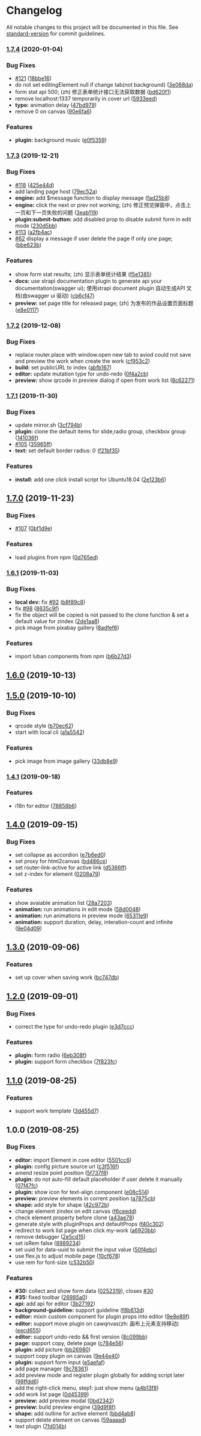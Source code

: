 # Changelog

All notable changes to this project will be documented in this file. See [standard-version](https://github.com/conventional-changelog/standard-version) for commit guidelines.

### [1.7.4](https://github.com/ly525/luban-h5/compare/v1.7.3...v1.7.4) (2020-01-04)


### Bug Fixes

* [#121](https://github.com/ly525/luban-h5/issues/121) ([18bbe16](https://github.com/ly525/luban-h5/commit/18bbe16))
* do not set editingElement null if change tab(not background) ([3e068da](https://github.com/ly525/luban-h5/commit/3e068da))
* form stat api 500; (zh) 修正表单统计接口无法获取数据 ([bd620f1](https://github.com/ly525/luban-h5/commit/bd620f1))
* remove localhost:1337 temporarily in cover url ([5933eed](https://github.com/ly525/luban-h5/commit/5933eed))
* **typo:** animation delay ([47bd979](https://github.com/ly525/luban-h5/commit/47bd979))
* remove 0 on canvas ([90e6fa6](https://github.com/ly525/luban-h5/commit/90e6fa6))


### Features

* **plugin:** background music ([e0f5359](https://github.com/ly525/luban-h5/commit/e0f5359))

### [1.7.3](https://github.com/ly525/luban-h5/compare/v1.7.2...v1.7.3) (2019-12-21)


### Bug Fixes

* [#118](https://github.com/ly525/luban-h5/issues/118) ([425e44d](https://github.com/ly525/luban-h5/commit/425e44d))
* add landing page host ([79ec52a](https://github.com/ly525/luban-h5/commit/79ec52a))
* **engine:** add $message function to display message ([fad25b8](https://github.com/ly525/luban-h5/commit/fad25b8))
* **engine:** click the next or prev not working; (zh) 修正预览弹窗中，点击上一页和下一页失败的问题 ([3eab119](https://github.com/ly525/luban-h5/commit/3eab119))
* **plugin:submit-button:** add disabled prop to disable submit form in edit mode ([230d5bb](https://github.com/ly525/luban-h5/commit/230d5bb))
* [#113](https://github.com/ly525/luban-h5/issues/113) ([a2fb4ac](https://github.com/ly525/luban-h5/commit/a2fb4ac))
* [#62](https://github.com/ly525/luban-h5/issues/62) display a message if user delete the page if only one page; ([bbe623b](https://github.com/ly525/luban-h5/commit/bbe623b))


### Features

* show form stat results; (zh) 显示表单统计结果 ([f5e1385](https://github.com/ly525/luban-h5/commit/f5e1385))
* **docs:** use strapi documentation plugin to generate api your documentation(swagger ui); 使用strapi document plugin 自动生成API 文档(由swagger ui 驱动) ([cb6cf47](https://github.com/ly525/luban-h5/commit/cb6cf47))
* **preview:** set page title for released page; (zh) 为发布的作品设置页面标题 ([e8e0117](https://github.com/ly525/luban-h5/commit/e8e0117))

### [1.7.2](https://github.com/ly525/luban-h5/compare/v1.7.1...v1.7.2) (2019-12-08)


### Bug Fixes

* replace router.place with window.open new tab to aviod could not save and preview the work when create the work ([cf953c2](https://github.com/ly525/luban-h5/commit/cf953c2))
* **build:** set publicURL to index ([abfb167](https://github.com/ly525/luban-h5/commit/abfb167))
* **editor:** update  mutation type for undo-redo ([0f4a2cb](https://github.com/ly525/luban-h5/commit/0f4a2cb))
* **preview:** show qrcode in preview dialog if open from work list ([8c62271](https://github.com/ly525/luban-h5/commit/8c62271))

### [1.7.1](https://github.com/ly525/luban-h5/compare/v1.7.0...v1.7.1) (2019-11-30)


### Bug Fixes

* update mirror.sh ([3cf794b](https://github.com/ly525/luban-h5/commit/3cf794b))
* **plugin:** clone the default items for slide,radio group, checkbox group ([141036f](https://github.com/ly525/luban-h5/commit/141036f))
* [#105](https://github.com/ly525/luban-h5/issues/105) ([35965ff](https://github.com/ly525/luban-h5/commit/35965ff))
* **text:** set default border radius: 0 ([f21bf35](https://github.com/ly525/luban-h5/commit/f21bf35))


### Features

* **install:** add one click install script for Ubuntu18.04 ([2e123b6](https://github.com/ly525/luban-h5/commit/2e123b6))

## [1.7.0](https://github.com/ly525/luban-h5/compare/v1.6.1...v1.7.0) (2019-11-23)


### Bug Fixes

* [#107](https://github.com/ly525/luban-h5/issues/107) ([0bf1d9e](https://github.com/ly525/luban-h5/commit/0bf1d9e))


### Features

* load plugins from npm ([0d765ed](https://github.com/ly525/luban-h5/commit/0d765ed))

### [1.6.1](https://github.com/ly525/luban-h5/compare/v1.6.0...v1.6.1) (2019-11-03)


### Bug Fixes

* **local dev:** fix [#92](https://github.com/ly525/luban-h5/issues/92) ([b8f89c8](https://github.com/ly525/luban-h5/commit/b8f89c8))
* fix [#98](https://github.com/ly525/luban-h5/issues/98) ([8635c9f](https://github.com/ly525/luban-h5/commit/8635c9f))
* fix the object will be copied is not passed to the clone function & set a default value for zindex ([2de1aa8](https://github.com/ly525/luban-h5/commit/2de1aa8))
* pick image from pixabay gallery ([8adfef6](https://github.com/ly525/luban-h5/commit/8adfef6))


### Features

* import luban components from npm ([b6b27d3](https://github.com/ly525/luban-h5/commit/b6b27d3))

## [1.6.0](https://github.com/ly525/luban-h5/compare/v1.5.0...v1.6.0) (2019-10-13)

## [1.5.0](https://github.com/ly525/luban-h5/compare/v1.4.1...v1.5.0) (2019-10-10)


### Bug Fixes

* qrcode style ([b70ec62](https://github.com/ly525/luban-h5/commit/b70ec62))
* start with local cli ([a1a5542](https://github.com/ly525/luban-h5/commit/a1a5542))


### Features

* pick image from image gallery ([33db8e9](https://github.com/ly525/luban-h5/commit/33db8e9))

### [1.4.1](https://github.com/ly525/luban-h5/compare/v1.4.0...v1.4.1) (2019-09-18)


### Features

* i18n for editor ([78858b6](https://github.com/ly525/luban-h5/commit/78858b6))

## [1.4.0](https://github.com/ly525/luban-h5/compare/v1.3.0...v1.4.0) (2019-09-15)


### Bug Fixes

* set collapse as accordion ([e7b6ed0](https://github.com/ly525/luban-h5/commit/e7b6ed0))
* set proxy for html2canvas ([bd486ce](https://github.com/ly525/luban-h5/commit/bd486ce))
* set router-link-active for active link ([d5366ff](https://github.com/ly525/luban-h5/commit/d5366ff))
* set z-index for element ([0208a79](https://github.com/ly525/luban-h5/commit/0208a79))


### Features

* show avaiable animation list ([28a7203](https://github.com/ly525/luban-h5/commit/28a7203))
* **animation:** run animations in edit mode ([58d0048](https://github.com/ly525/luban-h5/commit/58d0048))
* **animation:** run animations in preview mode ([65311e9](https://github.com/ly525/luban-h5/commit/65311e9))
* **animation:** support duration, delay, interation-count and infinite ([9e04d09](https://github.com/ly525/luban-h5/commit/9e04d09))

## [1.3.0](https://github.com/ly525/luban-h5/compare/v1.2.0...v1.3.0) (2019-09-06)


### Features

* set up cover when saving work ([bc747db](https://github.com/ly525/luban-h5/commit/bc747db))

## [1.2.0](https://github.com/ly525/luban-h5/compare/v1.1.0...v1.2.0) (2019-09-01)


### Bug Fixes

* correct the type for undo-redo plugin ([e3d7ccc](https://github.com/ly525/luban-h5/commit/e3d7ccc))


### Features

* **plugin:** form radio ([6eb308f](https://github.com/ly525/luban-h5/commit/6eb308f))
* **plugin:** support form checkbox ([7f823fc](https://github.com/ly525/luban-h5/commit/7f823fc))

## [1.1.0](https://github.com/ly525/luban-h5/compare/v1.0.0...v1.1.0) (2019-08-25)


### Features

* support work template ([3d455d7](https://github.com/ly525/luban-h5/commit/3d455d7))

## 1.0.0 (2019-08-25)


### Bug Fixes

* **editor:** import Element in core editor ([5501cc6](https://github.com/ly525/luban-h5/commit/5501cc6))
* **plugin:** config picture source url ([c3f516f](https://github.com/ly525/luban-h5/commit/c3f516f))
* amend resize point position ([5f737f8](https://github.com/ly525/luban-h5/commit/5f737f8))
* **plugin:** do not auto-fill default placeholder if user delete it manually ([07f47fc](https://github.com/ly525/luban-h5/commit/07f47fc))
* **plugin:** show icon for text-align component ([e08c514](https://github.com/ly525/luban-h5/commit/e08c514))
* **preview:** preview elements in corrent position ([a7875cb](https://github.com/ly525/luban-h5/commit/a7875cb))
* **shape:** add style for shape ([42c972b](https://github.com/ly525/luban-h5/commit/42c972b))
* change element zindex on edit canvas ([f6ceedd](https://github.com/ly525/luban-h5/commit/f6ceedd))
* check element property before clone ([a43ae78](https://github.com/ly525/luban-h5/commit/a43ae78))
* generate style with pluginProps and defaultProps ([f40c302](https://github.com/ly525/luban-h5/commit/f40c302))
* redirect to work list page when click my-work ([a6920bb](https://github.com/ly525/luban-h5/commit/a6920bb))
* remove debugger ([2e5cd15](https://github.com/ly525/luban-h5/commit/2e5cd15))
* set isRem false ([8989234](https://github.com/ly525/luban-h5/commit/8989234))
* set uuid for data-uuid to submit the input value ([50f4ebc](https://github.com/ly525/luban-h5/commit/50f4ebc))
* use flex.js to adjust mobile page ([10cf678](https://github.com/ly525/luban-h5/commit/10cf678))
* use rem for font-size ([c532b50](https://github.com/ly525/luban-h5/commit/c532b50))


### Features

* **#30:** collect and show form data ([0252319](https://github.com/ly525/luban-h5/commit/0252319)), closes [#30](https://github.com/ly525/luban-h5/issues/30)
* **#35:** fixed toolbar ([26985a0](https://github.com/ly525/luban-h5/commit/26985a0))
* **api:** add api for editor ([3b27192](https://github.com/ly525/luban-h5/commit/3b27192))
* **background-guideline:** support guideline ([f8b613d](https://github.com/ly525/luban-h5/commit/f8b613d))
* **editor:** mixin custom component for plugin props into editor ([9e8e89f](https://github.com/ly525/luban-h5/commit/9e8e89f))
* **editor:** support move plugin on cawqnvas(zh: 画布上元素支持移动) ([eecd655](https://github.com/ly525/luban-h5/commit/eecd655))
* **editor:** support undo-redo && first version ([8c099bb](https://github.com/ly525/luban-h5/commit/8c099bb))
* **page:** support copy, delete page ([c784e56](https://github.com/ly525/luban-h5/commit/c784e56))
* **plugin:** add picture ([bb26980](https://github.com/ly525/luban-h5/commit/bb26980))
* support copy plugin on canvas ([9e44e40](https://github.com/ly525/luban-h5/commit/9e44e40))
* **plugin:** support form input ([e5aefaf](https://github.com/ly525/luban-h5/commit/e5aefaf))
* add page manager ([9c78361](https://github.com/ly525/luban-h5/commit/9c78361))
* add preview mode and register plugin globally for adding script later ([98ffdd6](https://github.com/ly525/luban-h5/commit/98ffdd6))
* add the right-click menu, step1: just show menu ([a4b13f8](https://github.com/ly525/luban-h5/commit/a4b13f8))
* add work list page ([0d45399](https://github.com/ly525/luban-h5/commit/0d45399))
* **preview:** add preview modal ([0bd2342](https://github.com/ly525/luban-h5/commit/0bd2342))
* **preview:** build preview engine ([39d9f8f](https://github.com/ly525/luban-h5/commit/39d9f8f))
* **shape:** add outline for active element ([bbd4ab8](https://github.com/ly525/luban-h5/commit/bbd4ab8))
* support delete element on canvas ([59aaaad](https://github.com/ly525/luban-h5/commit/59aaaad))
* text plugin ([7fd014b](https://github.com/ly525/luban-h5/commit/7fd014b))
